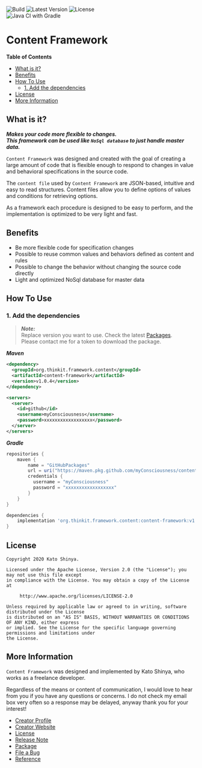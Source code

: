 ![Build](https://img.shields.io/badge/Build-Automated-2980b9.svg?style=for-the-badge)
![Latest Version](https://img.shields.io/badge/Latest_Version-v1.0.3-27ae60.svg?style=for-the-badge)
![License](https://img.shields.io/badge/License-Apache_2.0-e74c3c.svg?style=for-the-badge)</br>
![Java CI with Gradle](https://github.com/myConsciousness/content-framework/workflows/Java%20CI%20with%20Gradle/badge.svg)

# Content Framework

<!-- START doctoc generated TOC please keep comment here to allow auto update -->
<!-- DON'T EDIT THIS SECTION, INSTEAD RE-RUN doctoc TO UPDATE -->

**Table of Contents**

- [What is it?](#what-is-it)
- [Benefits](#benefits)
- [How To Use](#how-to-use)
  - [1. Add the dependencies](#1-add-the-dependencies)
- [License](#license)
- [More Information](#more-information)

<!-- END doctoc generated TOC please keep comment here to allow auto update -->

## What is it?

**_Makes your code more flexible to changes._**</br>
**_This framework can be used like `NoSql database` to just handle master data._**

`Content Framework` was designed and created with the goal of creating a large amount of code that is flexible enough to respond to changes in value and behavioral specifications in the source code.

The `content file` used by `Content Framework` are JSON-based, intuitive and easy to read structures. Content files allow you to define options of values and conditions for retrieving options.

As a framework each procedure is designed to be easy to perform, and the implementation is optimized to be very light and fast.

## Benefits

- Be more flexible code for specification changes
- Possible to reuse common values and behaviors defined as content and rules
- Possible to change the behavior without changing the source code directly
- Light and optimized NoSql database for master data

## How To Use

### 1. Add the dependencies

> **_Note:_**<br>
> Replace version you want to use. Check the latest [Packages](https://github.com/myConsciousness/content-framework/packages).<br>
> Please contact me for a token to download the package.

**_Maven_**

```xml
<dependency>
  <groupId>org.thinkit.framework.content</groupId>
  <artifactId>content-framework</artifactId>
  <version>v1.0.4</version>
</dependency>

<servers>
  <server>
    <id>github</id>
    <username>myConsciousness</username>
    <password>xxxxxxxxxxxxxxxxxx</password>
  </server>
</servers>
```

**_Gradle_**

```gradle
repositories {
    maven {
        name = "GitHubPackages"
        url = uri("https://maven.pkg.github.com/myConsciousness/content-framework")
        credentials {
          username = "myConsciousness"
          password = "xxxxxxxxxxxxxxxxxx"
        }
    }
}

dependencies {
    implementation 'org.thinkit.framework.content:content-framework:v1.0.4'
}
```

## License

```
Copyright 2020 Kato Shinya.

Licensed under the Apache License, Version 2.0 (the "License"); you may not use this file except
in compliance with the License. You may obtain a copy of the License at

     http://www.apache.org/licenses/LICENSE-2.0

Unless required by applicable law or agreed to in writing, software distributed under the License
is distributed on an "AS IS" BASIS, WITHOUT WARRANTIES OR CONDITIONS OF ANY KIND, either express
or implied. See the License for the specific language governing permissions and limitations under
the License.
```

## More Information

`Content Framework` was designed and implemented by Kato Shinya, who works as a freelance developer.

Regardless of the means or content of communication, I would love to hear from you if you have any questions or concerns. I do not check my email box very often so a response may be delayed, anyway thank you for your interest!

- [Creator Profile](https://github.com/myConsciousness)
- [Creator Website](https://myconsciousness.github.io/)
- [License](https://github.com/myConsciousness/content-framework/blob/master/LICENSE)
- [Release Note](https://github.com/myConsciousness/content-framework/releases)
- [Package](https://github.com/myConsciousness/content-framework/packages)
- [File a Bug](https://github.com/myConsciousness/content-framework/issues)
- [Reference](https://myconsciousness.github.io/content-framework/)
